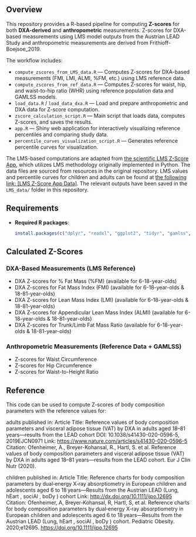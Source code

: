 ## Overview

This repository provides a R-based pipeline for computing **Z-scores** for both **DXA-derived** and **anthropometric** measurements. Z-scores for DXA-based measurements using LMS model outputs from the Austrian LEAD Study and anthropometric measurements are derived from Frithioff-Boejsoe_2019. 

The workflow includes:

- `compute_zscores_from_LMS_data.R` — Computes Z-scores for DXA-based measurements (FMI, LMI, ALMI, %FM, etc.) using LMS reference data.  
- `compute_zscores_from_ref_data.R` — Computes Z-scores for waist, hip, and waist-to-hip ratio (WHR) using reference population data and GAMLSS models.  
- `load_data.R` / `load_data_dxa.R` — Load and prepare anthropometric and DXA data for Z-score computation.  
- `zscore_calculation_script.R` — Main script that loads data, computes Z-scores, and saves the results.  
- `app.R` — Shiny web application for interactively visualizing reference percentiles and comparing study data.  
- `percentile_curves_visualization_script.R` — Generates reference percentile curves for visualization.

The LMS-based computations are adapted from [the scientific LMS Z-Score App](https://github.com/FlorianKrach/scientific-LMS-zscore-app), which utilizes LMS methodology originally implemented in Python. The data files are sourced from resources in the original repository. LMS values and percentile curves for children and adults can be found at [the following link: [LMS Z-Score App Data]](https://github.com/FlorianKrach/scientific-LMS-zscore-app/tree/master/data). The relevant outputs have been saved in the `LMS_data/` folder in this repository.

## Requirements
- **Required R packages**:
  ```r
  install.packages(c("dplyr", "readxl", "ggplot2", "tidyr", "gamlss", "shiny", "bslib"))
  ```

## Calculated Z-Scores
### DXA-Based Measurements (LMS Reference)
* DXA Z-scores for % Fat Mass (%FM) (available for 6-18-year-olds)
* DXA Z-scores for Fat Mass Index (FMI) (available for 6-18-year-olds & 18-81-year-olds)
* DXA Z-scores for Lean Mass Index (LMI) (available for 6-18-year-olds & 18-81-year-olds)
* DXA Z-scores for Appendicular Lean Mass Index (ALMI) (available for 6-18-year-olds & 18-81-year-olds)
* DXA Z-scores for Trunk/Limb Fat Mass Ratio (available for 6-18-year-olds & 18-81-year-olds)
### Anthropometric Measurements (Reference Data + GAMLSS)
* Z-scores for Waist Circumference
* Z-scores for Hip Circumference
* Z-scores for Waist-to-Height Ratio

## Reference
This code can be used to compute Z-scores of body composition parameters with the reference values for:

adults published in:
Article Title: Reference values of body composition parameters and visceral adipose tissue (VAT) by DXA in adults aged 18–81 years—results from the LEAD cohort
DOI: 10.1038/s41430-020-0596-5, 2019EJCN0971
Link: https://www.nature.com/articles/s41430-020-0596-5
Citation: Ofenheimer, A., Breyer-Kohansal, R., Hartl, S. et al. Reference values of body composition parameters and visceral adipose tissue (VAT) by DXA in adults aged 18–81 years—results from the LEAD cohort. Eur J Clin Nutr (2020).

children published in:
Article Title: Reference charts for body composition parameters by dual‐energy X‐ray absorptiometry in European children and adolescents aged 6 to 18 years—Results from the Austrian LEAD (Lung, hEart , sociAl , boDy ) cohort
Link: http://dx.doi.org/10.1111/ijpo.12695
Citation: Ofenheimer, A, Breyer‐Kohansal, R, Hartl, S, et al. Reference charts for body composition parameters by dual‐energy X‐ray absorptiometry in European children and adolescents aged 6 to 18 years—Results from the Austrian LEAD (Lung, hEart , sociAl , boDy ) cohort. Pediatric Obesity. 2020;e12695. https://doi.org/10.1111/ijpo.12695
